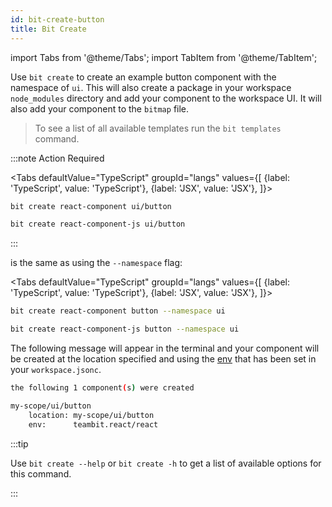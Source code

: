```yaml
---
id: bit-create-button
title: Bit Create
---
```


import Tabs from '@theme/Tabs';
import TabItem from '@theme/TabItem';

Use `bit create` to create an example button component with the namespace of `ui`. This will also create a package in your workspace `node_modules` directory and add your component to the workspace UI. It will also add your component to the `bitmap` file.

> To see a list of all available templates run the `bit templates` command.

:::note Action Required

<Tabs
defaultValue="TypeScript"
groupId="langs"
values={[
{label: 'TypeScript', value: 'TypeScript'},
{label: 'JSX', value: 'JSX'},
]}>
<TabItem value="TypeScript">

```bash
bit create react-component ui/button
```

  </TabItem>
  <TabItem value="JSX">

```bash
bit create react-component-js ui/button
```

  </TabItem>
</Tabs>

:::

is the same as using the `--namespace` flag:

<Tabs
defaultValue="TypeScript"
groupId="langs"
values={[
{label: 'TypeScript', value: 'TypeScript'},
{label: 'JSX', value: 'JSX'},
]}>
<TabItem value="TypeScript">

```bash
bit create react-component button --namespace ui
```

  </TabItem>
  <TabItem value="JSX">

```bash
bit create react-component-js button --namespace ui
```

  </TabItem>
</Tabs>

The following message will appear in the terminal and your component will be created at the location specified and using the [env](/aspect/envs) that has been set in your `workspace.jsonc`.

```bash
the following 1 component(s) were created

my-scope/ui/button
    location: my-scope/ui/button
    env:      teambit.react/react
```

:::tip

Use `bit create --help` or `bit create -h` to get a list of available options for this command.

:::
